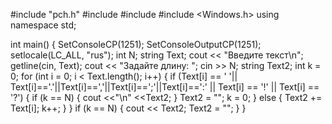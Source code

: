 #include "pch.h"
#include <iostream>
#include <string>
#include <Windows.h>
using namespace std;

int main()
{
	SetConsoleCP(1251);
	SetConsoleOutputCP(1251);
	setlocale(LC_ALL, "rus");
	int N;
	string Text;
	cout << "Введите текст\n";
	getline(cin, Text);
	cout << "Задайте длину: ";
	cin >> N;
	string Text2;
	int k = 0;
	for (int i = 0; i < Text.length(); i++)
	{
		if (Text[i] == ' '|| Text[i]=='.'||Text[i]==','||Text[i]==';'||Text[i]==':' || Text[i] == '!' || Text[i] == '?')
		{
			if (k == N)
			{
				cout <<"\n" <<Text2;
			}
			Text2 = "";
			k = 0;
		}
		else
		{
			Text2 += Text[i];
			k++;
		}
	}
	if (k == N)
	{
		cout << Text2;
		Text2 = "";
	}
}
